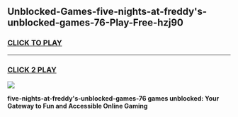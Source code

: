 
## Unblocked-Games-five-nights-at-freddy's-unblocked-games-76-Play-Free-hzj90
<h3>
<a href="https://premium76.site?title=five-nights-at-freddy's-unblocked-games-76&ref=18A1">CLICK TO PLAY</a></h3>
<hr>

<h3>
<a href="https://premium76.site?title=five-nights-at-freddy's-unblocked-games-76&ref=18A1">CLICK 2 PLAY</a>
  
</h3>

<a href="https://premium76.site?title=five-nights-at-freddy's-unblocked-games-76&ref=18A1"><img src="https://clearcache.store/games.png"></a>


**five-nights-at-freddy's-unblocked-games-76 games unblocked: Your Gateway to Fun and Accessible Online Gaming**
